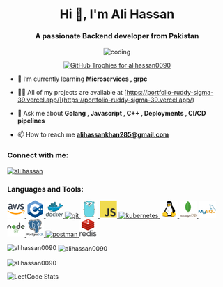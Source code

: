 <h1 align="center">Hi 👋, I'm Ali Hassan</h1>
<h3 align="center">A passionate Backend developer from Pakistan</h3>
<div align="center" style="margin-top: 10px;">
  <img align="center" alt="coding" src="https://www.ampron.eu/wp-content/uploads/2019/01/code-developer.gif">
</div>

<div align="center" style="margin-top: 10px;">
  <p>
    <a href="https://github.com/ryo-ma/github-profile-trophy">
      <img src="https://github-profile-trophy.vercel.app/?username=alihassan0090" alt="GitHub Trophies for alihassan0090" />
    </a>
  </p>
</div>



- 🌱 I’m currently learning **Microservices , grpc**

- 👨‍💻 All of my projects are available at [https://portfolio-ruddy-sigma-39.vercel.app/](https://portfolio-ruddy-sigma-39.vercel.app/)

- 💬 Ask me about **Golang , Javascript , C++ , Deployments , CI/CD pipelines**

- 📫 How to reach me **alihassankhan285@gmail.com**

<h3 align="left">Connect with me:</h3>
<p align="left">
<a href="https://linkedin.com/in/ali hassan" target="blank"><img align="center" src="https://raw.githubusercontent.com/rahuldkjain/github-profile-readme-generator/master/src/images/icons/Social/linked-in-alt.svg" alt="ali hassan" height="30" width="40" /></a>
</p>

<h3 align="left">Languages and Tools:</h3>
<p align="left"> <a href="https://aws.amazon.com" target="_blank" rel="noreferrer"> <img src="https://raw.githubusercontent.com/devicons/devicon/master/icons/amazonwebservices/amazonwebservices-original-wordmark.svg" alt="aws" width="40" height="40"/> </a> <a href="https://www.w3schools.com/cpp/" target="_blank" rel="noreferrer"> <img src="https://raw.githubusercontent.com/devicons/devicon/master/icons/cplusplus/cplusplus-original.svg" alt="cplusplus" width="40" height="40"/> </a> <a href="https://www.docker.com/" target="_blank" rel="noreferrer"> <img src="https://raw.githubusercontent.com/devicons/devicon/master/icons/docker/docker-original-wordmark.svg" alt="docker" width="40" height="40"/> </a> <a href="https://git-scm.com/" target="_blank" rel="noreferrer"> <img src="https://www.vectorlogo.zone/logos/git-scm/git-scm-icon.svg" alt="git" width="40" height="40"/> </a> <a href="https://golang.org" target="_blank" rel="noreferrer"> <img src="https://raw.githubusercontent.com/devicons/devicon/master/icons/go/go-original.svg" alt="go" width="40" height="40"/> </a> <a href="https://developer.mozilla.org/en-US/docs/Web/JavaScript" target="_blank" rel="noreferrer"> <img src="https://raw.githubusercontent.com/devicons/devicon/master/icons/javascript/javascript-original.svg" alt="javascript" width="40" height="40"/> </a> <a href="https://kubernetes.io" target="_blank" rel="noreferrer"> <img src="https://www.vectorlogo.zone/logos/kubernetes/kubernetes-icon.svg" alt="kubernetes" width="40" height="40"/> </a> <a href="https://www.linux.org/" target="_blank" rel="noreferrer"> <img src="https://raw.githubusercontent.com/devicons/devicon/master/icons/linux/linux-original.svg" alt="linux" width="40" height="40"/> </a> <a href="https://www.mongodb.com/" target="_blank" rel="noreferrer"> <img src="https://raw.githubusercontent.com/devicons/devicon/master/icons/mongodb/mongodb-original-wordmark.svg" alt="mongodb" width="40" height="40"/> </a> <a href="https://www.mysql.com/" target="_blank" rel="noreferrer"> <img src="https://raw.githubusercontent.com/devicons/devicon/master/icons/mysql/mysql-original-wordmark.svg" alt="mysql" width="40" height="40"/> </a> <a href="https://nodejs.org" target="_blank" rel="noreferrer"> <img src="https://raw.githubusercontent.com/devicons/devicon/master/icons/nodejs/nodejs-original-wordmark.svg" alt="nodejs" width="40" height="40"/> </a> <a href="https://www.postgresql.org" target="_blank" rel="noreferrer"> <img src="https://raw.githubusercontent.com/devicons/devicon/master/icons/postgresql/postgresql-original-wordmark.svg" alt="postgresql" width="40" height="40"/> </a> <a href="https://postman.com" target="_blank" rel="noreferrer"> <img src="https://www.vectorlogo.zone/logos/getpostman/getpostman-icon.svg" alt="postman" width="40" height="40"/> </a> <a href="https://redis.io" target="_blank" rel="noreferrer"> <img src="https://raw.githubusercontent.com/devicons/devicon/master/icons/redis/redis-original-wordmark.svg" alt="redis" width="40" height="40"/> </a> </p>

<p><img align="left" src="https://github-readme-stats.vercel.app/api/top-langs?username=alihassan0090&show_icons=true&locale=en&layout=compact" alt="alihassan0090" /></p>

<p>&nbsp;<img align="center" src="https://github-readme-stats.vercel.app/api?username=alihassan0090&show_icons=true&locale=en" alt="alihassan0090" /></p>

<p><img align="center" src="https://github-readme-streak-stats.herokuapp.com/?user=alihassan0090&" alt="alihassan0090" /></p>


![LeetCode Stats](https://leetcode-stats-card.vercel.app/api?username=Ali-Hassan090&theme=dark)



